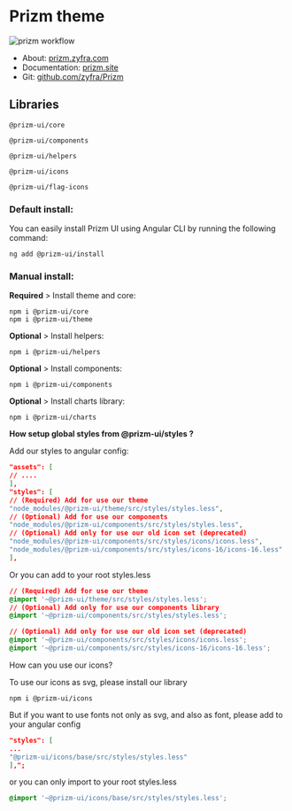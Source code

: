 # Prizm theme

![prizm workflow](https://github.com/zyfra/Prizm/actions/workflows/ci.yml/badge.svg)

- About: [prizm.zyfra.com](http://prizm.zyfra.com/)
- Documentation: [prizm.site](http://prizm.site/)
- Git: [github.com/zyfra/Prizm](https://github.com/zyfra/Prizm)

## Libraries

```
@prizm-ui/core

@prizm-ui/components

@prizm-ui/helpers

@prizm-ui/icons

@prizm-ui/flag-icons
```

### Default install:

You can easily install Prizm UI using Angular CLI by running the following command:

`ng add @prizm-ui/install`

### Manual install:

**Required** > Install theme and core:

```
npm i @prizm-ui/core
npm i @prizm-ui/theme
```

**Optional** > Install helpers:

```
npm i @prizm-ui/helpers
```

**Optional** > Install components:

```
npm i @prizm-ui/components
```

**Optional** > Install charts library:

```
npm i @prizm-ui/charts
```

**How setup global styles from @prizm-ui/styles ?**

Add our styles to angular config:

```json
"assets": [
// ....
],
"styles": [
// (Required) Add for use our theme
"node_modules/@prizm-ui/theme/src/styles/styles.less",
// (Optional) Add for use our components
"node_modules/@prizm-ui/components/src/styles/styles.less",
// (Optional) Add only for use our old icon set (deprecated)
"node_modules/@prizm-ui/components/src/styles/icons/icons.less",
"node_modules/@prizm-ui/components/src/styles/icons-16/icons-16.less"
],
```

Or you can add to your root styles.less

```css
// (Required) Add for use our theme
@import '~@prizm-ui/theme/src/styles/styles.less';
// (Optional) Add only for use our components library
@import '~@prizm-ui/components/src/styles/styles.less';

// (Optional) Add only for use our old icon set (deprecated)
@import '~@prizm-ui/components/src/styles/icons/icons.less';
@import '~@prizm-ui/components/src/styles/icons-16/icons-16.less';
```

How can you use our icons?

To use our icons as svg, please install our library

```
npm i @prizm-ui/icons
```

But if you want to use fonts not only as svg, and also as font, please add to your angular config

```json
"styles": [
...
"@prizm-ui/icons/base/src/styles/styles.less"
],";
```

or you can only import to your root styles.less

```css
@import '~@prizm-ui/icons/base/src/styles/styles.less';
```
